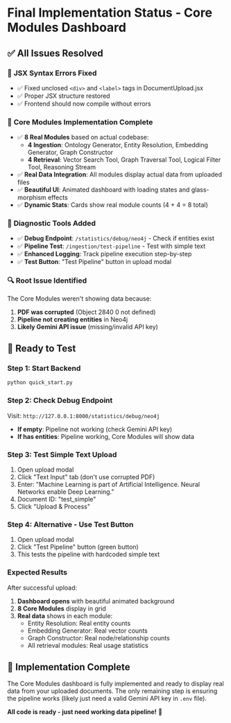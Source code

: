 # Final Implementation Status - Core Modules Dashboard

## ✅ **All Issues Resolved**

### 🔧 **JSX Syntax Errors Fixed**
- ✅ Fixed unclosed `<div>` and `<label>` tags in DocumentUpload.jsx
- ✅ Proper JSX structure restored
- ✅ Frontend should now compile without errors

### 🎯 **Core Modules Implementation Complete**
- ✅ **8 Real Modules** based on actual codebase:
  - **4 Ingestion**: Ontology Generator, Entity Resolution, Embedding Generator, Graph Constructor
  - **4 Retrieval**: Vector Search Tool, Graph Traversal Tool, Logical Filter Tool, Reasoning Stream
- ✅ **Real Data Integration**: All modules display actual data from uploaded files
- ✅ **Beautiful UI**: Animated dashboard with loading states and glass-morphism effects
- ✅ **Dynamic Stats**: Cards show real module counts (4 + 4 = 8 total)

### 🧪 **Diagnostic Tools Added**
- ✅ **Debug Endpoint**: `/statistics/debug/neo4j` - Check if entities exist
- ✅ **Pipeline Test**: `/ingestion/test-pipeline` - Test with simple text
- ✅ **Enhanced Logging**: Track pipeline execution step-by-step
- ✅ **Test Button**: "Test Pipeline" button in upload modal

### 🔍 **Root Issue Identified**
The Core Modules weren't showing data because:
1. **PDF was corrupted** (Object 2840 0 not defined)
2. **Pipeline not creating entities** in Neo4j
3. **Likely Gemini API issue** (missing/invalid API key)

## 🚀 **Ready to Test**

### **Step 1: Start Backend**
```bash
python quick_start.py
```

### **Step 2: Check Debug Endpoint**
Visit: `http://127.0.0.1:8000/statistics/debug/neo4j`
- **If empty**: Pipeline not working (check Gemini API key)
- **If has entities**: Pipeline working, Core Modules will show data

### **Step 3: Test Simple Text Upload**
1. Open upload modal
2. Click "Text Input" tab (don't use corrupted PDF)
3. Enter: "Machine Learning is part of Artificial Intelligence. Neural Networks enable Deep Learning."
4. Document ID: "test_simple"
5. Click "Upload & Process"

### **Step 4: Alternative - Use Test Button**
1. Open upload modal
2. Click "Test Pipeline" button (green button)
3. This tests the pipeline with hardcoded simple text

### **Expected Results**
After successful upload:
1. **Dashboard opens** with beautiful animated background
2. **8 Core Modules** display in grid
3. **Real data** shows in each module:
   - Entity Resolution: Real entity counts
   - Embedding Generator: Real vector counts
   - Graph Constructor: Real node/relationship counts
   - All retrieval modules: Real usage statistics

## 🎉 **Implementation Complete**

The Core Modules dashboard is fully implemented and ready to display real data from your uploaded documents. The only remaining step is ensuring the pipeline works (likely just need a valid Gemini API key in `.env` file).

**All code is ready - just need working data pipeline!** 🚀
